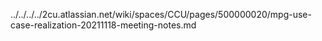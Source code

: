 ../../../../2cu.atlassian.net/wiki/spaces/CCU/pages/500000020/mpg-use-case-realization-20211118-meeting-notes.md